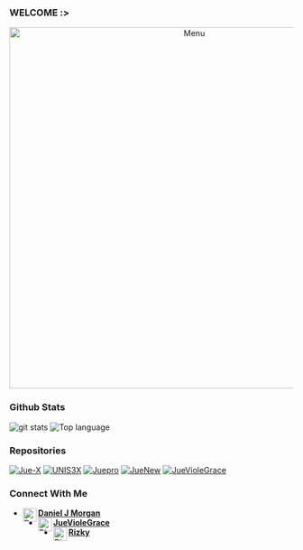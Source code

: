 ### WELCOME :>
<p align="center">
 <img src="https://raw.githubusercontent.com/RizkyFerdiansyah/RizkyFerdiansyah/master/IMG_16114660952369861.png" width="640" title="Menu" alt="Menu">
</p>

### Github Stats
<img src="https://github-readme-stats.vercel.app/api/?username=RizkyFerdiansyah&show_icons=true" alt="git stats">
<img src="https://github-readme-stats.vercel.app/api/top-langs/?username=RizkyFerdiansyah&code-architects&layout=compact" alt="Top language">

### Repositories
<a href="https://github.com/RizkyFerdiansyah/Rizky-X"><img title="Jue-X" src="https://github-readme-stats.vercel.app/api/pin/?username=RizkyFerdiansyah&repo=Rizky-X&theme=vision-friendly-white"></a>
<a href="https://github.com/RizkyFerdiansyah/UNIS3X"><img title="UNIS3X" src="https://github-readme-stats.vercel.app/api/pin/?username=RizkyFerdiansyah&repo=UNIS3X&theme=vision-friendly-white"></a>
<a href="https://github.com/RizkyFerdiansyah/RizkyPro"><img title="Juepro" src="https://github-readme-stats.vercel.app/api/pin/?username=RizkyFerdiansyah&repo=RizkyPro&theme=vision-friendly-white"></a>
<a href="https://github.com/RizkyFerdiansyah/RizkyNew"><img title="JueNew" src="https://github-readme-stats.vercel.app/api/pin/?username=RizkyFerdiansyah&repo=RizkyNew&theme=vision-friendly-white"></a>
<a href="https://github.com/RizkyFerdiansyah/JueVioleGracee"><img title="JueVioleGrace" src="https://github-readme-stats.vercel.app/api/pin/?username=RizkyFerdiansyah&repo=MBFNewV1&theme=vision-friendly-white"></a>

### Connect With Me 
* [<img alt="Daniel J Morgan's Facebook" align="left" width="24px" src="https://cdn.jsdelivr.net/npm/simple-icons@v3/icons/facebook.svg" /> <b>Daniel J Morgan</b>](https://www.facebook.com/captena.adekda)<br />
* [<img alt="RizkyFerdiansyah's GitHub" align="left" width="24px" src="https://cdn.jsdelivr.net/npm/simple-icons@v3/icons/instagram.svg" /> <b>JueVioleGrace</b>](https://www.instagram.com/juevgrace_/ )<br />
* [<img alt="Rizky's Github" align="left" width="24px" src="https://cdn.jsdelivr.net/npm/simple-icons@v3/icons/github.svg" /> <b>Rizky</b>](https://github.com/RizkyFerdiansyah)<br />
